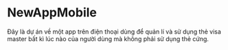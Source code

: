 # NewAppMobile
Đây là dự án về một app trên điện thoại dùng để quản lí và sử dụng thẻ visa master bất kì lúc nào của người dùng mà không phải sử dụng thẻ cứng.
